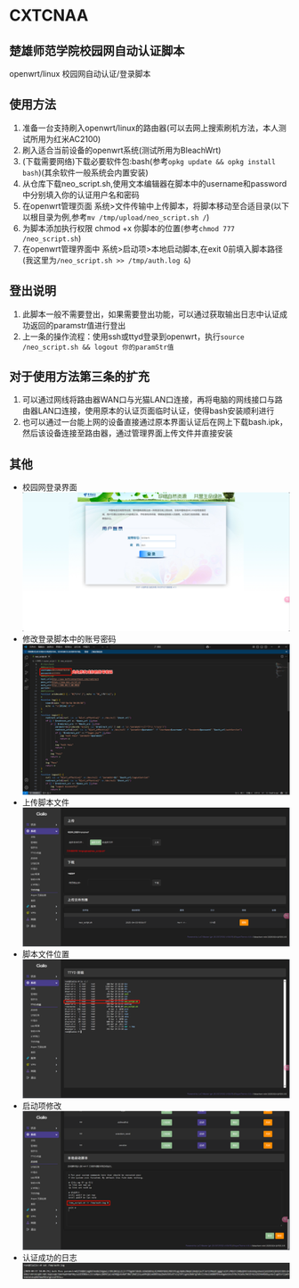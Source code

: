 # CXTCNAA
## 楚雄师范学院校园网自动认证脚本
openwrt/linux 校园网自动认证/登录脚本
## 使用方法
1. 准备一台支持刷入openwrt/linux的路由器(可以去网上搜索刷机方法，本人测试所用为红米AC2100)
2. 刷入适合当前设备的openwrt系统(测试所用为BleachWrt)
4. (下载需要网络)下载必要软件包:bash(参考`opkg update && opkg install bash`)(其余软件一般系统会内置安装)
5. 从仓库下载neo_script.sh,使用文本编辑器在脚本中的username和password中分别填入你的认证用户名和密码
6. 在openwrt管理页面 系统>文件传输中上传脚本，将脚本移动至合适目录(以下以根目录为例,参考`mv /tmp/upload/neo_script.sh /`)
7. 为脚本添加执行权限 chmod +x 你脚本的位置(参考`chmod 777 /neo_script.sh`)
8. 在openwrt管理界面中 系统>启动项>本地启动脚本,在exit 0前填入脚本路径(我这里为`/neo_script.sh >> /tmp/auth.log &`)
## 登出说明
1. 此脚本一般不需要登出，如果需要登出功能，可以通过获取输出日志中认证成功返回的paramstr值进行登出
2. 上一条的操作流程：使用ssh或ttyd登录到openwrt，执行`source /neo_script.sh && logout 你的paramStr值`
## 对于使用方法第三条的扩充
1. 可以通过网线将路由器WAN口与光猫LAN口连接，再将电脑的网线接口与路由器LAN口连接，使用原本的认证页面临时认证，使得bash安装顺利进行
2. 也可以通过一台能上网的设备直接通过原本界面认证后在网上下载bash.ipk，然后该设备连接至路由器，通过管理界面上传文件并直接安装
## 其他
* 校园网登录界面
  ![image](https://github.com/PrlyXling/CXTCNAA/blob/main/img/img1.png)
* 修改登录脚本中的账号密码
  ![image](https://github.com/PrlyXling/CXTCNAA/blob/main/img/img2.png)
* 上传脚本文件
  ![image](https://github.com/PrlyXling/CXTCNAA/blob/main/img/img3.png)
* 脚本文件位置
  ![image](https://github.com/PrlyXling/CXTCNAA/blob/main/img/img4.png)
* 启动项修改
  ![image](https://github.com/PrlyXling/CXTCNAA/blob/main/img/img5.png)
* 认证成功的日志
  ![image](https://github.com/PrlyXling/CXTCNAA/blob/main/img/img6.png)
